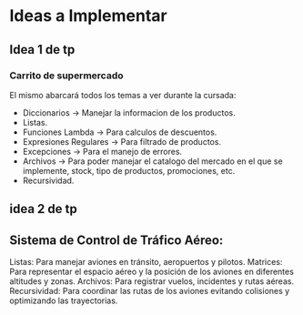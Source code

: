 # Ideas a Implementar
## Idea 1 de tp
### Carrito de supermercado
El mismo abarcará todos los temas a ver durante la cursada:
- Diccionarios -> Manejar la informacion de los productos.
- Listas.
- Funciones Lambda -> Para calculos de descuentos.
- Expresiones Regulares -> Para filtrado de productos.
- Excepciones -> Para el manejo de errores. 
- Archivos -> Para poder manejar el catalogo del mercado en el que se implemente, stock, tipo de productos, promociones, etc.
- Recursividad.

## idea 2 de tp 
## Sistema de Control de Tráfico Aéreo:
Listas: Para manejar aviones en tránsito, aeropuertos y pilotos.
Matrices: Para representar el espacio aéreo y la posición de los aviones en diferentes altitudes y zonas.
Archivos: Para registrar vuelos, incidentes y rutas aéreas.
Recursividad: Para coordinar las rutas de los aviones evitando colisiones y optimizando las trayectorias.